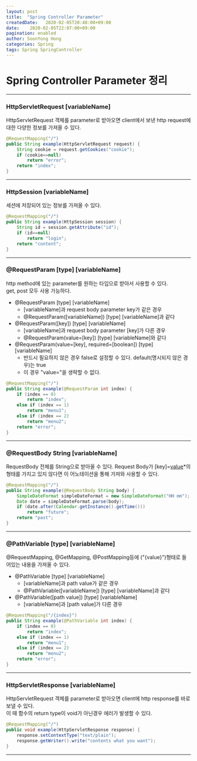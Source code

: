 ```yaml
---
layout: post
title:  "Spring Controller Parameter"
createdDate:   2020-02-05T20:48:00+09:00
date:    2020-02-05T22:07:00+09:00
pagination: enabled
author: SoonYong Hong
categories: Spring
tags: Spring SpringController
---
```

# Spring Controller Parameter 정리
---

### HttpServletRequest [variableName]
HttpServletRequest 객체를 parameter로 받아오면 client에서 보낸 http request에 대한 다양한 정보를 가져올 수 있다.

```java
@RequestMapping("/")
public String example(HttpServletRequest request) {
    String cookie = request.getCookies("cookie");
    if (cookie==null)
        return "error";
    return "index";
}
```
---

### HttpSession [variableName]
세션에 저장되어 있는 정보를 가져올 수 있다.

```java
@RequestMapping("/")
public String example(HttpSession session) {
    String id = session.getAttribute("id");
    if (id==null)
        return "login";
    return "content";
}
```
---

### @RequestParam [type] [variableName]
http method에 있는 parameter를 원하는 타입으로 받아서 사용할 수 있다.   
get, post 모두 사용 가능하다.

- @RequestParam [type] [variableName]
    - [variableName]과 request body parameter key가 같은 경우
    - @RequestParam([variableName]) [type] [variableName]과 같다
- @RequestParam([key]) [type] [variableName]
    - [variableName]과 request body parameter [key]가 다른 경우
    - @RequestParam(value=[key]) [type] [variableName]와 같다
- @RequestParam(value=[key], required=[boolean]) [type] [variableName]
    - 반드시 필요하지 않은 경우 false로 설정할 수 있다. default(명시되지 않은 경우)는 true
    - 이 경우 "value="을 생략할 수 없다.

```java
@RequestMapping("/")
public String example(@RequestParam int index) {
    if (index == 0)
        return "index";
    else if (index == 1)
        return "menu1";
    else if (index == 2)
        return "menu2";
    return "error";
}
```
---

### @RequestBody String [variableName]
RequestBody 전체를 String으로 받아올 수 있다. Request Body가 [key]=[value](&[key]=[value])*의 형태를 가지고 있지 않다면 이 어노테이션을 통해 가져와 사용할 수 있다.

```java
@RequestMapping("/")
public String example(@RequestBody String body) {
    SimpleDateFormat simpleDateFormat = new SimpleDateFormat("HH mm");
    Date date = simpleDateFormat.parse(body);
    if (date.after(Calendar.getInstance().getTime()))
        return "future";
    return "past";
}
```
---

### @PathVariable [type] [variableName]
@RequestMapping, @GetMapping, @PostMapping등에 ("{value}")형태로 들어있는 내용을 가져올 수 있다.
- @PathVariable [type] [variableName]
    - [variableName]과 path value가 같은 경우
    - @PathVariable([variableName]) [type] [variableName]과 같다
- @PathVariable([path value]) [type] [variableName]
    - [variableName]과 [path value]가 다른 경우
    
```java
@RequestMapping("/{index}")
public String example(@PathVariable int index) {
    if (index == 0)
        return "index";
    else if (index == 1)
        return "menu1";
    else if (index == 2)
        return "menu2";
    return "error";
}
```
---

### HttpServletResponse [variableName]
HttpServletRequest 객체를 parameter로 받아오면 client에 http response를 바로 보낼 수 있다.   
이 때 함수의 return type이 void가 아닌경우 에러가 발생할 수 있다.

```java
@RequestMapping("/")
public void example(HttpServletResponse response) {
    response.setContextType("text/plain");
    response.getWriter().write("contents what you want");
}
```
---

